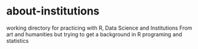 # about-institutions
working directory for practicing with R, Data Science and Institutions
From art and humanities but trying to get a background in R programing and statistics
